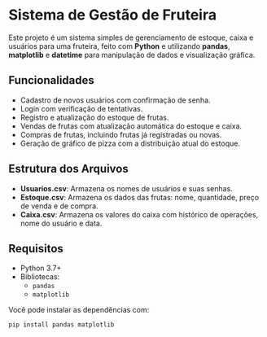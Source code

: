 # Sistema de Gestão de Fruteira

Este projeto é um sistema simples de gerenciamento de estoque, caixa e usuários para uma fruteira, feito com **Python** e utilizando **pandas**, **matplotlib** e **datetime** para manipulação de dados e visualização gráfica.

## Funcionalidades

- Cadastro de novos usuários com confirmação de senha.
- Login com verificação de tentativas.
- Registro e atualização do estoque de frutas.
- Vendas de frutas com atualização automática do estoque e caixa.
- Compras de frutas, incluindo frutas já registradas ou novas.
- Geração de gráfico de pizza com a distribuição atual do estoque.

## Estrutura dos Arquivos

- **Usuarios.csv**: Armazena os nomes de usuários e suas senhas.
- **Estoque.csv**: Armazena os dados das frutas: nome, quantidade, preço de venda e de compra.
- **Caixa.csv**: Armazena os valores do caixa com histórico de operações, nome do usuário e data.

## Requisitos

- Python 3.7+
- Bibliotecas:
  - `pandas`
  - `matplotlib`

Você pode instalar as dependências com:

```bash
pip install pandas matplotlib
